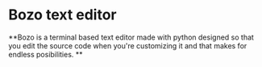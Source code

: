 # Bozo text editor
**Bozo is a terminal based text editor made with python designed so that you edit the source code when you're customizing it and that makes for endless posibilities. **

